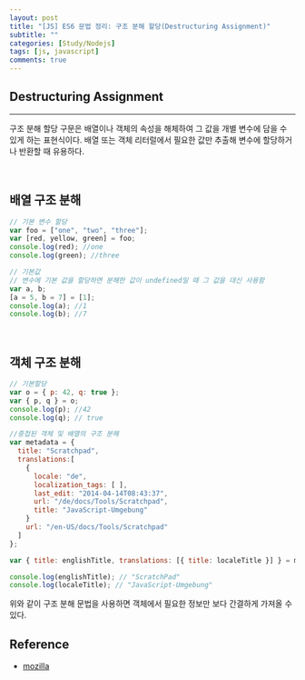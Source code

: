```yaml
---
layout: post
title: "[JS] ES6 문법 정리: 구조 분해 할당(Destructuring Assignment)"
subtitle: ""
categories: [Study/Nodejs]
tags: [js, javascript]
comments: true
---
```


## Destructuring Assignment

---

구조 분해 할당 구문은 배열이나 객체의 속성을 해체하여 그 값을 개별 변수에 담을 수 있게 하는 표현식이다. 배열 또는 객체 리터럴에서 필요한 값만 추출해 변수에 할당하거나 반환할 때 유용하다.

<br>

## 배열 구조 분해

```js
// 기본 변수 할당
var foo = ["one", "two", "three"];
var [red, yellow, green] = foo;
console.log(red); //one
console.log(green); //three

// 기본값
// 변수에 기본 값을 할당하면 분해한 값이 undefined일 때 그 값을 대신 사용함
var a, b;
[a = 5, b = 7] = [1];
console.log(a); //1
console.log(b); //7
```

<br>

## 객체 구조 분해

```js
// 기본할당
var o = { p: 42, q: true };
var { p, q } = o;
console.log(p); //42
console.log(q); // true

//중첩된 객체 및 배열의 구조 분해
var metadata = {
  title: "Scratchpad",
  translations:[
    {
      locale: "de",
      localization_tags: [ ],
      last_edit: "2014-04-14T08:43:37",
      url: "/de/docs/Tools/Scratchpad",
      title: "JavaScript-Umgebung"
    }
    url: "/en-US/docs/Tools/Scratchpad"
  ]
};

var { title: englishTitle, translations: [{ title: localeTitle }] } = metadata;

console.log(englishTitle); // "ScratchPad"
console.log(localeTitle); // "JavaScript-Umgebung"
```

위와 같이 구조 분해 문법을 사용하면 객체에서 필요한 정보만 보다 간결하게 가져올 수 있다.
<br>

## Reference

- [mozilla](https://developer.mozilla.org/ko/docs/Web/JavaScript/Reference/Operators/Destructuring_assignment)
